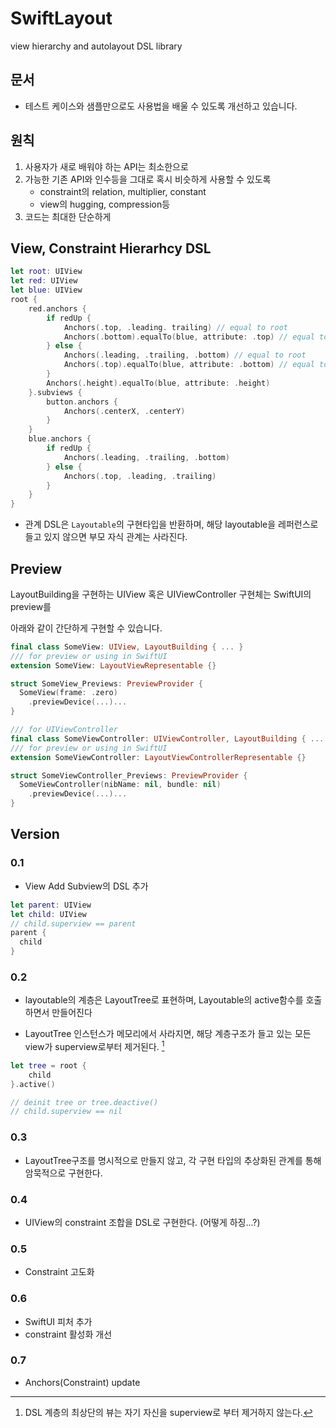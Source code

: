 # SwiftLayout
view hierarchy and autolayout DSL library

## 문서
- 테스트 케이스와 샘플만으로도 사용법을 배울 수 있도록 개선하고 있습니다.

## 원칙

1. 사용자가 새로 배워야 하는 API는 최소한으로
2. 가능한 기존 API와 인수등을 그대로 혹시 비슷하게 사용할 수 있도록
   - constraint의 relation, multiplier, constant
   - view의 hugging, compression등
3. 코드는 최대한 단순하게

## View, Constraint Hierarhcy DSL
```swift
let root: UIView
let red: UIView
let blue: UIView
root {
    red.anchors {
        if redUp {
            Anchors(.top, .leading. trailing) // equal to root
            Anchors(.bottom).equalTo(blue, attribute: .top) // equal to top of blue
        } else {
            Anchors(.leading, .trailing, .bottom) // equal to root
            Anchors(.top).equalTo(blue, attribute: .bottom) // equal to bottom of blue
        }
        Anchors(.height).equalTo(blue, attribute: .height)
    }.subviews {
        button.anchors {
            Anchors(.centerX, .centerY)
        }
    }
    blue.anchors {
        if redUp {
            Anchors(.leading, .trailing, .bottom)
        } else {
            Anchors(.top, .leading, .trailing)
        }
    }
}
```
- 관계 DSL은 `Layoutable`의 구현타입을 반환하며, 해당 layoutable을 레퍼런스로 들고 있지 않으면 부모 자식 관계는 사라진다.

## Preview

LayoutBuilding을 구현하는 UIView 혹은 UIViewController 구현체는 SwiftUI의 preview를

아래와 같이 간단하게 구현할 수 있습니다.

```swift
final class SomeView: UIView, LayoutBuilding { ... }
/// for preview or using in SwiftUI
extension SomeView: LayoutViewRepresentable {}

struct SomeView_Previews: PreviewProvider {
  SomeView(frame: .zero)
  	.previewDevice(...)...
}

/// for UIViewController
final class SomeViewController: UIViewController, LayoutBuilding { ... }
/// for preview or using in SwiftUI
extension SomeViewController: LayoutViewControllerRepresentable {}

struct SomeViewController_Previews: PreviewProvider {
  SomeViewController(nibName: nil, bundle: nil)
  	.previewDevice(...)...
}
```





## Version

### 0.1

- View Add Subview의 DSL 추가

```swift
let parent: UIView
let child: UIView
// child.superview == parent
parent {
  child
}
```

### 0.2

- layoutable의 계층은 LayoutTree로 표현하며, Layoutable의 active함수를 호출하면서 만들어진다

- LayoutTree 인스턴스가 메모리에서 사라지면, 해당 계층구조가 들고 있는 모든 view가 superview로부터 제거된다. [^주1]


```swift
let tree = root {
	child
}.active()

// deinit tree or tree.deactive()
// child.superview == nil
```

### 0.3

- LayoutTree구조를 명시적으로 만들지 않고, 각 구현 타입의 추상화된 관계를 통해 암묵적으로 구현한다.

[^주1]: DSL 계층의 최상단의 뷰는 자기 자신을 superview로 부터 제거하지 않는다.

 ### 0.4

 - UIView의 constraint 조합을 DSL로 구현한다. (어떻게 하징...?)

### 0.5

- Constraint 고도화

### 0.6

- SwiftUI 피처 추가
- constraint 활성화 개선

### 0.7
- Anchors(Constraint) update
